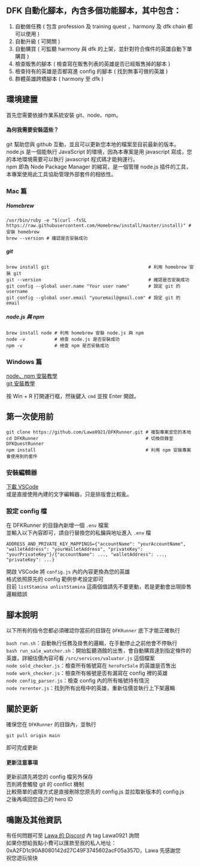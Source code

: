 ## DFK 自動化腳本，內含多個功能腳本，其中包含：
1. 自動做任務 ( 包含 profession 及 training quest ，harmony 及 dfk chain 都可以使用 )
2. 自動升級 ( 可開關 )
3. 自動購買 ( 可監聽 harmony 與 dfk 的上架，並針對符合條件的英雄自動下單購買 )
4. 檢查販售的腳本 ( 檢查寫在販售列表的英雄是否已經販售掉的腳本 )
5. 檢查持有的英雄是否都寫進 config 的腳本 ( 找到無事可做的英雄 )
6. 群體英雄跨橋腳本 ( harmony 至 dfk )

## 環境建置
首先您需要依據作業系統安裝 git、node、npm。

#### 為何我需要安裝這些？
git 幫助您與 github 互動，並且可以更新您本地的檔案至目前最新的版本。  
node.js 是一個能執行 JavaScript 的環境，因為本專案是用 javascript 寫成，您的本地環境需要可以執行 javascript 程式碼才能夠運行。  
npm 即為 Node Package Manager 的縮寫，是一個管理 node.js 插件的工具，本專案使用此工具協助管理外部套件的相依性。  

### Mac 篇

##### Homebrew

```
/usr/bin/ruby -e "$(curl -fsSL https://raw.githubusercontent.com/Homebrew/install/master/install)" # 安裝 homebrew
brew --version # 確認是否安裝成功
```

##### git

```
brew install git                                     # 利用 homebrew 安裝 git
git --version                                        # 確認是否安裝成功
git config --global user.name "Your user name"       # 設定 git 的 username
git config --global user.email "youremail@gmail.com" # 設定 git 的 email
```

##### node.js 與 npm
```
brew install node # 利用 homebrew 安裝 node.js 與 npm
node -v           # 檢查 node.js 是否安裝成功
npm -v            # 檢查 npm 是否安裝成功
```

### Windows 篇

[node、npm 安裝教學](https://radixweb.com/blog/installing-npm-and-nodejs-on-windows-and-mac)  
[git 安裝教學](https://www.atlassian.com/git/tutorials/install-git#windows)  

按 Win + R 打開運行框，然後鍵入 `cmd` 並按 Enter 開啟。

## 第一次使用前

```
git clone https://github.com/Lawa0921/DFKRunner.git # 複製專案至您的本地
cd DFKRunner                                        # 切換目錄至 DFKQuestRunner
npm install                                         # 利用 npm 安裝專案會使用到的套件
```

### 安裝編輯器

[下載 VSCode](https://code.visualstudio.com/)  
或是直接使用內建的文字編輯器，只是排版會比較亂。  

### 設定 config 檔

在 DFKRunner 的目錄內新增一個 `.env` 檔案  
並輸入以下內容即可，請自行替換您的私鑰與地址進入 `.env` 檔  
```
ADDRESS_AND_PRIVATE_KEY_MAPPINGS={"accountName": "yourAccountName", "walletAddress": "yourWalletAddress", "privateKey": "yourPrivateKey"}/{"accountName": ..., "walletAddress": ..., "privateKey": ...}
```

開啟 VSCode 將 `config.js` 內的內容更換為您的英雄  
格式依照原先的 config 範例參考設定即可  
目前 `listStamina unlistStamina` 這兩個值請先不要更動，若是更動會出現掛售邏輯錯誤  

## 腳本說明
以下所有的指令您都必須確認你當前的目錄在 `DFKRunner` 底下才能正確執行  

`bash run.sh`：自動執行任務及掛售的邏輯，在手動停止之前他會不停執行  
`bash run_sale_watcher.sh`：開始監聽酒館的出售，會自動購買達到指定條件的英雄，詳細估價內容可看 `/src/services/valuator.js` 這個檔案  
`node sold_checker.js`：檢查所有帳號寫在 `heroForSale` 的英雄是否售出  
`node work_checker.js`：檢查所有帳號是否有漏寫在 config 裡的英雄  
`node config_parser.js`：檢查 config 內的所有帳號持有情況  
`node rerenter.js`：找到所有出租中的英雄，重新估價並執行上下架邏輯  

## 關於更新
確保您在 `DFKRunner` 的目錄內，並執行
```
git pull origin main
```

即可完成更新
#### 更新注意事項
更新前請先將您的 config 檔另外保存  
否則將會觸發 git 的 conflict 機制  
比較簡單的處理方式是直接刪除您原先的 config.js 並拉取新版本的 config.js  
之後再填回您自己的 hero ID  

## 鳴謝及其他資訊
有任何問題可至 [Lawa 的 Discord](https://discord.gg/Wta7ZavFkJ) 內 tag Lawa0921 詢問  
如果你想給我點小費可以匯款至我的私人地址：0xA2FD1c90A8080142d27C49F3745602acF05a357D，Lawa 先感謝您  
祝您遊玩愉快  
